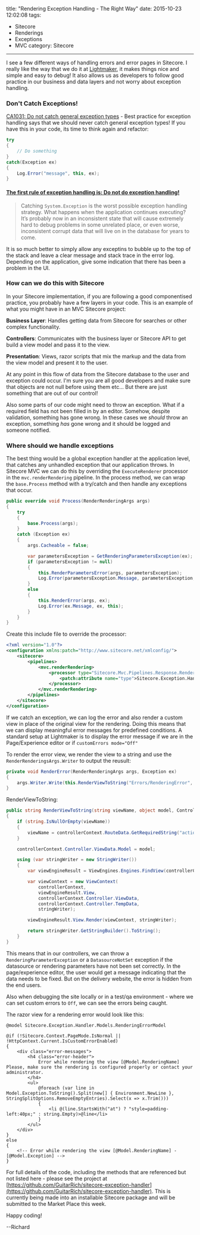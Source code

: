 title: "Rendering Exception Handling - The Right Way"
date: 2015-10-23 12:02:08
tags:
- Sitecore
- Renderings
- Exceptions
- MVC
category: Sitecore
---

I see a few different ways of handling errors and error pages in Sitecore. I really like the way that we do it at [Lightmaker](http://www.lightmaker.com), it makes things nice and simple and easy to debug! It also allows us as developers to follow good practice in our business and data layers and not worry about exception handling.

### Don't Catch Exceptions!
[CA1031: Do not catch general exception types](https://msdn.microsoft.com/en-us/library/ms182137.aspx) - Best practice for exception handling says that we should never catch general exception types! If you have this in your code, its time to think again and refactor:

```cs
try
{
	// Do something 
}
catch(Exception ex)
{
	Log.Error("message", this, ex);
}
```

#### [The first rule of exception handling is: Do not do exception handling!](http://mikehadlow.blogspot.com/2009/08/first-rule-of-exception-handling-do-not.html)

> Catching `System.Exception` is the worst possible exception handling strategy. What happens when the application continues executing? It’s probably now in an inconsistent state that will cause extremely hard to debug problems in some unrelated place, or even worse, inconsistent corrupt data that will live on in the database for years to come.

It is so much better to simply allow any exceptins to bubble up to the top of the stack and leave a clear message and stack trace in the error log. Depending on the application, give some indication that there has been a problem in the UI.

### How can we do this with Sitecore
In your Sitecore implementation, if you are following a good componentised practice, you probably have a few layers in your code. This is an example of what you might have in an MVC Sitecore project:

**Business Layer**: Handles getting data from Sitecore for searches or other complex functionality.

**Controllers**: Communicates with the business layer or Sitecore API to get build a view model and pass it to the view.

**Presentation**: Views, razor scripts that mix the markup and the data from the view model and present it to the user.

At any point in this flow of data from the Sitecore database to the user and exception could occur. I'm sure you are all good developers and make sure that objects are not null before using them etc... But there are just something that are out of our control!

Also some parts of our code might need to throw an exception. What if a required field has not been filled in by an editor. Somehow, despite validation, something has gone wrong. In these cases we *should* throw an exception, something *has* gone wrong and it should be logged and someone notified.

### Where should we handle exceptions
The best thing would be a global exception handler at the application level, that catches any unhandled exception that our application throws. In Sitecore MVC we can do this by overriding the `ExecuteRenderer` processor in the `mvc.renderRendering` pipeline. In the process method, we can wrap the `base.Process` method with a try/catch and then handle any exceptions that occur.

```cs
public override void Process(RenderRenderingArgs args)
{
	try
	{
		base.Process(args);
	}
	catch (Exception ex)
	{
		args.Cacheable = false;

		var parametersException = GetRenderingParametersException(ex);
		if (parametersException != null)
		{
			this.RenderParametersError(args, parametersException);
			Log.Error(parametersException.Message, parametersException, this);
		}
		else
		{
			this.RenderError(args, ex);
			Log.Error(ex.Message, ex, this);
		}
	}
}
```

Create this include file to override the processor:

```xml
<?xml version="1.0"?>
<configuration xmlns:patch="http://www.sitecore.net/xmlconfig/">
	<sitecore>
		<pipelines>
			<mvc.renderRendering>
				<processor type="Sitecore.Mvc.Pipelines.Response.RenderRendering.ExecuteRenderer, Sitecore.Mvc">
					<patch:attribute name="type">Sitecore.Exception.Handler.Pipelines.Response.RenderRendering.RenderRendering.ExecuteRenderer, Sitecore.Exception.Handler</patch:attribute>
				</processor>
			</mvc.renderRendering>
		</pipelines>
	</sitecore>
</configuration>
```

If we catch an exception, we can log the error and also render a custom view in place of the original view for the rendering. Doing this means that we can display meaningful error messages for predefined conditions. A standard setup at Lightmaker is to display the error message if we are in the Page/Experience editor or if `customErrors mode="Off"`

To render the error view, we render the view to a string and use the `RenderRenderingsArgs.Writer` to output the reusult:

```cs
private void RenderError(RenderRenderingArgs args, Exception ex)
{
	args.Writer.Write(this.RenderViewToString("Errors/RenderingError", GetRenderingErrorModel(args, ex), GetControllerContext(args)));
}
```

RenderViewToString:

```cs
public string RenderViewToString(string viewName, object model, ControllerContext controllerContext)
{
	if (string.IsNullOrEmpty(viewName))
	{
		viewName = controllerContext.RouteData.GetRequiredString("action");
	}

	controllerContext.Controller.ViewData.Model = model;

	using (var stringWriter = new StringWriter())
	{
		var viewEngineResult = ViewEngines.Engines.FindView(controllerContext, viewName, null);

		var viewContext = new ViewContext(
			controllerContext,
			viewEngineResult.View,
			controllerContext.Controller.ViewData,
			controllerContext.Controller.TempData,
			stringWriter);

		viewEngineResult.View.Render(viewContext, stringWriter);

		return stringWriter.GetStringBuilder().ToString();
	}
}
```

This means that in our controllers, we can throw a `RenderingParameterException` or a `DatasourceNotSet` exception if the datasource or rendering parameters have not been set correctly. In the page/experience editor, the user would get a message indicating that the data needs to be fixed. But on the delivery website, the error is hidden from the end users.

Also when debugging the site locally or in a test/qa environment - where we can set custom errors to `Off`, we can see the errors being caught.

The razor view for a rendering error would look like this:

```razor
@model Sitecore.Exception.Handler.Models.RenderingErrorModel
         
@if (!Sitecore.Context.PageMode.IsNormal || !HttpContext.Current.IsCustomErrorEnabled)
{
	<div class="error-messages">
		<h4 class="error-header">
			Error while rendering the view [@Model.RenderingName] Please, make sure the rendering is configured properly or contact your administrator.
		</h4>
		<ul>
			@foreach (var line in Model.Exception.ToString().Split(new[] { Environment.NewLine }, StringSplitOptions.RemoveEmptyEntries).Select(x => x.Trim()))
			{
				<li @(line.StartsWith("at") ? "style=padding-left:40px;" : string.Empty)>@line</li>
			}
		</ul>
	</div>
}
else
{
	<!-- Error while rendering the view [@Model.RenderingName] - [@Model.Exception] -->
}
```

For full details of the code, including the methods that are referenced but not listed here - please see the project at [https://github.com/GuitarRich/sitecore-exception-handler](https://github.com/GuitarRich/sitecore-exception-handler). This is currently being made into an installable Sitecore package and will be submitted to the Market Place this week.

Happy coding!

--Richard